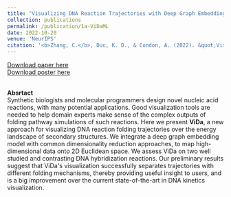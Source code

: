 ```yaml
---
title: "Visualizing DNA Reaction Trajectories with Deep Graph Embedding Approaches"
collection: publications
permalink: /publication/1a-ViDaML
date: 2022-10-20
venue: 'NeurIPS'
citation: '<b>Zhang, C.</b>, Duc, K. D., & Condon, A. (2022). &quot;Visualizing DNA Reaction Trajectories with Deep Graph Embedding Approaches.&quot; <i>NeurIPS 2022 MLSB Workshop</i>.'
---
```


[Download paper here](https://www.mlsb.io/papers_2022/Visualizing_DNA_reaction_trajectories_with_deep_graph_embedding_approaches.pdf) <br/>
[Download poster here](https://neurips.cc/media/PosterPDFs/NeurIPS%202022/59044.png?t=1669169245.3355224)


<br/><b>Absrtact</b><br/>
Synthetic biologists and molecular programmers design novel nucleic acid reactions, with many potential applications. Good visualization tools are needed to help domain experts make sense of the complex outputs of folding pathway simulations of such reactions. Here we present <b>ViDa</b>, a new approach for visualizing DNA reaction folding trajectories over the energy landscape of secondary structures. We integrate a deep graph embedding model with common dimensionality reduction approaches, to map high-dimensional data onto 2D Euclidean space. We assess ViDa on two well studied and contrasting DNA hybridization reactions. Our preliminary results suggest that ViDa's visualization successfully separates trajectories with different folding mechanisms, thereby providing useful insight to users, and is a big improvement over the current state-of-the-art in DNA kinetics visualization.